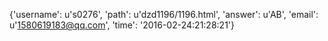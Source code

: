 {'username': u's0276', 'path': u'dzd1196/1196.html', 'answer': u'AB', 'email': u'1580619183@qq.com', 'time': '2016-02-24:21:28:21'}